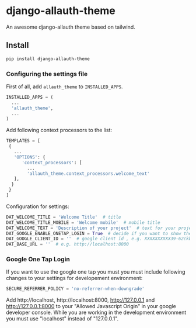 # django-allauth-theme

An awesome django-allauth theme based on tailwind.

## Install

```bash
pip install django-allauth-theme
```

### Configuring the settings file

First of all, add `allauth_theme` to `INSTALLED_APPS`.

```python
INSTALLED_APPS = (
  ...
  'allauth_theme',
  ...
)
```

Add following context processors to the list:

```python
TEMPLATES = [
 {
   ...
   'OPTIONS': {
      'context_processors': [
        ...
        'allauth_theme.context_processors.welcome_text'
   ],
  }
 }
]
```

Configuration for settings:

```python
DAT_WELCOME_TITLE = 'Welcome Title'  # title
DAT_WELCOME_TITLE_MOBILE = 'Welcome mobile'  # mobile title
DAT_WELCOME_TEXT = 'Description of your project'  # text for your project
DAT_GOOGLE_ENABLE_ONETAP_LOGIN = True  # decide if you want to show the google one tap login
DAT_GOOGLE_CLIENT_ID = ''  # google client id , e.g. XXXXXXXXXX39-62ckbbeXXXXXXXXXXXXXXXXXXXXXm1.apps.googleusercontent.com
DAT_BASE_URL = ''  # e.g. http://localhost:8000
```

### Google One Tap Login

If you want to use the google one tap you must you must include following changes to your settings for developement environment:


```python
SECURE_REFERRER_POLICY = 'no-referrer-when-downgrade'
```

Add http://localhost, http://localhost:8000, http://127.0.0.1 and http://127.0.0.1:8000 to your "Allowed Javascript Origin" in your google developer console. While you are working in the development environment you must use "localhost" instead of "127.0.0.1".
